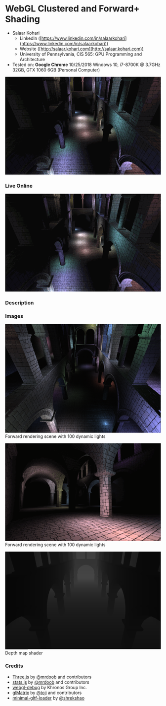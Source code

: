 WebGL Clustered and Forward+ Shading
======================

* Salaar Kohari
  * LinkedIn ([https://www.linkedin.com/in/salaarkohari](https://www.linkedin.com/in/salaarkohari))
  * Website ([http://salaar.kohari.com](http://salaar.kohari.com))
  * University of Pennsylvania, CIS 565: GPU Programming and Architecture
* Tested on: **Google Chrome** 10/25/2018
  Windows 10, i7-8700K @ 3.7GHz 32GB, GTX 1060 6GB (Personal Computer)
  
![](img/forward.gif)

### Live Online

[![](img/forward.gif)](http://TODO.github.io/Project5B-WebGL-Deferred-Shading)

### Description

### Images

![](img/forward.png)
Forward rendering scene with 100 dynamic lights

![](img/forwardplus.gif)
Forward rendering scene with 100 dynamic lights

![](img/depth.png)
Depth map shader

### Credits

* [Three.js](https://github.com/mrdoob/three.js) by [@mrdoob](https://github.com/mrdoob) and contributors
* [stats.js](https://github.com/mrdoob/stats.js) by [@mrdoob](https://github.com/mrdoob) and contributors
* [webgl-debug](https://github.com/KhronosGroup/WebGLDeveloperTools) by Khronos Group Inc.
* [glMatrix](https://github.com/toji/gl-matrix) by [@toji](https://github.com/toji) and contributors
* [minimal-gltf-loader](https://github.com/shrekshao/minimal-gltf-loader) by [@shrekshao](https://github.com/shrekshao)
